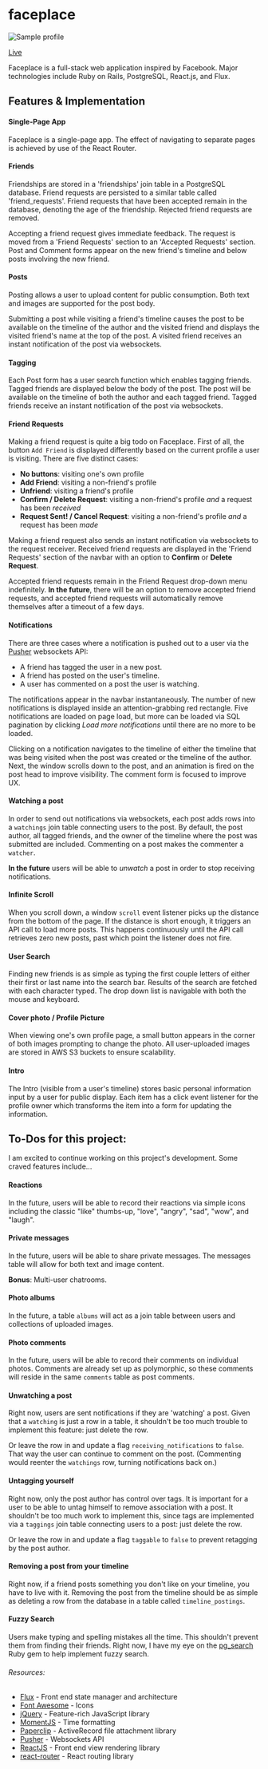 # faceplace

![Sample profile][profile_img]

[Live][live]

Faceplace is a full-stack web application inspired by Facebook. Major technologies include Ruby on Rails, PostgreSQL, React.js, and Flux.

## Features & Implementation

#### Single-Page App

Faceplace is a single-page app. The effect of navigating to separate pages is achieved by use of the React Router.

#### Friends

Friendships are stored in a 'friendships' join table in a PostgreSQL database. Friend requests are persisted to a similar table called 'friend_requests'. Friend requests that have been accepted remain in the database, denoting the age of the friendship. Rejected friend requests are removed.

Accepting a friend request gives immediate feedback. The request is moved from a 'Friend Requests' section to an 'Accepted Requests' section. Post and Comment forms appear on the new friend's timeline and below posts involving the new friend.

#### Posts

Posting allows a user to upload content for public consumption. Both text and images are supported for the post body.

Submitting a post while visiting a friend's timeline causes the post to be available on the timeline of the author and the visited friend and displays the visited friend's name at the top of the post. A visited friend receives an instant notification of the post via websockets.

#### Tagging

Each Post form has a user search function which enables tagging friends. Tagged friends are displayed below the body of the post. The post will be available on the timeline of both the author and each tagged friend. Tagged friends receive an instant notification of the post via websockets.

#### Friend Requests

Making a friend request is quite a big todo on Faceplace. First of all, the button `Add Friend` is displayed differently based on the current profile a user is visiting. There are five distinct cases:

 * **No buttons**: visiting one's own profile
 * **Add Friend**: visiting a non-friend's profile
 * **Unfriend**: visiting a friend's profile
 * **Confirm / Delete Request**: visiting a non-friend's profile *and* a request has been *received*
 * **Request Sent! / Cancel Request**: visiting a non-friend's profile *and* a request has been *made*

 Making a friend request also sends an instant notification via websockets to the request receiver. Received friend requests are displayed in the 'Friend Requests' section of the navbar with an option to **Confirm** or **Delete Request**.

 Accepted friend requests remain in the Friend Request drop-down menu indefinitely. **In the future**, there will be an option to remove accepted friend requests, and accepted friend requests will automatically remove themselves after a timeout of a few days.

#### Notifications

There are three cases where a notification is pushed out to a user via the [Pusher][Pusher] websockets API:

* A friend has tagged the user in a new post.
* A friend has posted on the user's timeline.
* A user has commented on a post the user is watching.

The notifications appear in the navbar instantaneously. The number of new notifications is displayed inside an attention-grabbing red rectangle. Five notifications are loaded on page load, but more can be loaded via SQL pagination by clicking *Load more notifications* until there are no more to be loaded.

Clicking on a notification navigates to the timeline of either the timeline that was being visited when the post was created or the timeline of the author. Next, the window scrolls down to the post, and an animation is fired on the post head to improve visibility. The comment form is focused to improve UX.

#### Watching a post

In order to send out notifications via websockets, each post adds rows into a `watchings` join table connecting users to the post. By default, the post author, all tagged friends, and the owner of the timeline where the post was submitted are included. Commenting on a post makes the commenter a `watcher`.

**In the future** users will be able to *unwatch* a post in order to stop receiving notifications.

#### Infinite Scroll

When you scroll down, a window `scroll` event listener picks up the distance from the bottom of the page. If the distance is short enough, it triggers an API call to load more posts. This happens continuously until the API call retrieves zero new posts, past which point the listener does not fire.

#### User Search

Finding new friends is as simple as typing the first couple letters of either their first or last name into the search bar. Results of the search are fetched with each character typed. The drop down list is navigable with both the mouse and keyboard.

#### Cover photo / Profile Picture

When viewing one's own profile page, a small button appears in the corner of both images prompting to change the photo. All user-uploaded images are stored in AWS S3 buckets to ensure scalability.

#### Intro

The Intro (visible from a user's timeline) stores basic personal information input by a user for public display. Each item has a click event listener for the profile owner which transforms the item into a form for updating the information.

## To-Dos for this project:

I am  excited to continue working on this project's development. Some craved features include...

#### Reactions

In the future, users will be able to record their reactions via simple icons including the classic "like" thumbs-up, "love", "angry", "sad", "wow", and "laugh".

#### Private messages

In the future, users will be able to share private messages. The messages table will allow for both text and image content.

**Bonus**: Multi-user chatrooms.

#### Photo albums

In the future, a table `albums` will act as a join table between users and collections of uploaded images.

#### Photo comments

In the future, users will be able to record their comments on individual photos. Comments are already set up as polymorphic, so these comments will reside in the same `comments` table as post comments.

#### Unwatching a post

Right now, users are sent notifications if they are 'watching' a post. Given that a `watching` is just a row in a table, it shouldn't be too much trouble to implement this feature: just delete the row.

Or leave the row in and update a flag `receiving_notifications` to `false`. That way the user can continue to comment on the post. (Commenting would reenter the `watchings` row, turning notifications back on.)

#### Untagging yourself

Right now, only the post author has control over tags. It is important for a user to be able to untag himself to remove association with a post. It shouldn't be too much work to implement this, since tags are implemented via a `taggings` join table connecting users to a post: just delete the row.

Or leave the row in and update a flag `taggable` to `false` to prevent retagging by the post author.

#### Removing a post from your timeline

Right now, if a friend posts something you don't like on your timeline, you have to live with it. Removing the post from the timeline should be as simple as deleting a row from the database in a table called `timeline_postings`.

#### Fuzzy Search

Users make typing and spelling mistakes all the time. This shouldn't prevent them from finding their friends. Right now, I have my eye on the [pg_search][pgsearch] Ruby gem to help implement fuzzy search.

###### Resources:

* [Flux][flux] - Front end state manager and architecture
* [Font Awesome][fa] - Icons
* [jQuery][jquery] - Feature-rich JavaScript library
* [MomentJS][moment] - Time formatting
* [Paperclip][paperclip] - ActiveRecord file attachment library
* [Pusher][pusher] - Websockets API
* [ReactJS][react] - Front end view rendering library
* [react-router][reactrouter] - React routing library


[fa]: http://fontawesome.io/ "Font Awesome"
[flux]: https://github.com/facebook/flux "Flux"
[jquery]: https://jquery.com/ "jQuery"
[live]: http://www.faceplace.io "Live"
[moment]: http://momentjs.com/ "Moment JS"
[paperclip]: https://github.com/thoughtbot/paperclip "Paperclip"
[pgsearch]: https://github.com/Casecommons/pg_search "PG Search"
[profile_img]: ./app/assets/images/user_profile.png "Sample profile"
[pusher]: https://pusher.com/ "Pusher Websockets API"
[react]: https://facebook.github.io/react/ "ReactJS"
[reactrouter]: https://github.com/reactjs/react-router "react-router"
